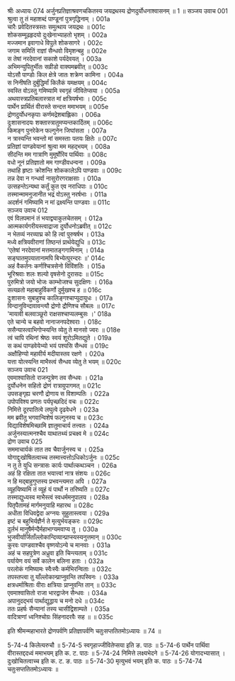 श्रीः
अध्यायः 074
अर्जुनप्रतिज्ञाश्रवणचकितस्य जयद्रथस्य द्रोणदुर्योधनाश्वासनम् ॥ 1 ॥
सञ्जय उवाच 	001  
श्रुत्वा तु तं महाशब्दं पाण्डूनां पुत्रगृद्धिनाम् ।	001a  
चारैः प्रवेदितस्त्रस्तः समुत्थाय जयद्रथः ॥	001c  
शोकसम्मूढहृदयो दुःखेनाभ्याहतो भृशम् ।	002a  
मज्जमान इवागाधे विपुले शोकसागरे ।	002c  
जगाम समितिं राज्ञां सैन्धवो विमृशन्बहु ॥	002e  
स तेषां नरदेवानां सकाशे पर्यदेवयत् ।	003a  
अभिमन्युपितुर्भीतः सव्रीडो वाक्यमब्रवीत् ॥	003c  
योऽसौ पाण्डोः किल क्षेत्रे जातः शक्रेण कामिना ।	004a  
स निनीषति दुर्बुद्धिर्मां किलैकं यमक्षयम् ॥	004c  
स्वस्ति वोऽस्तु गमिष्यामि स्वगृहं जीवितेप्सया ।	005a  
अथवास्त्रप्रतिबलास्त्रात मां क्षत्रियर्षभाः ।	005c  
पार्थेन प्रार्थितं वीरास्ते सन्दत्त ममाभयम् ॥	005e  
द्रोणदुर्योधनकृपाः कर्णमद्रेशबाह्लिकाः ।	006a  
दुःशासनादयः शक्तास्त्रातुमप्यन्तकार्दितम् ॥	006c  
किमङ्ग पुनरेकेन फल्गुनेन जिघांसता ।	007a  
न त्रास्यन्ति भवन्तो मां समस्ताः पतयः क्षितेः ॥	007c  
प्रतिज्ञां पाण्डवेयानां श्रुत्वा मम महद्भयम् ।	008a  
सीदन्ति मम गात्राणि मुमूर्षोरिव पार्थिवाः ॥	008c  
वधो नूनं प्रतिज्ञातो मम गाण्डीवधन्वना ।	009a  
तथाहि हृष्टाः क्रोशन्ति शोककालेऽपि पाण्डवाः ॥	009c  
तन्न देवा न गन्धर्वा नासुरोरगराक्षसाः ।	010a  
उत्सहन्तेऽन्यथा कर्तुं कुत एव नराधिपाः ॥	010c  
तस्मान्मामनुजानीत भद्रं वोऽस्तु नरर्षभाः ।	011a  
अदर्शनं गमिष्यामि न मां द्रक्ष्यन्ति पाण्डवाः ॥	011c  
सञ्जय उवाच 	012  
एवं विलपमानं तं भयाद्व्याकुलचेतसम् ।	012a  
आत्मकार्यगरीयस्त्वाद्राजा दुर्योधनोऽब्रवीत् ॥	012c  
न भेतव्यं नरव्याघ्र को हि त्वां पुरुषर्षभ ।	013a  
मध्ये क्षत्रियवीराणां तिष्ठन्तं प्रार्थयेद्युधि ॥	013c  
\'एतेषां नरदेवानां मत्तमातङ्गगामिनाम् ।	014a  
सङ्घातमुपयातानामपि बिभ्येत्पुरन्दरः ॥\'	014c  
अहं वैकर्तनः कर्णश्चित्रसेनो विविंशतिः ।	015a  
भूरिश्रवाः शलः शल्यो वृषसेनो दुरासदः ॥	015c  
पुरुमित्रो जयो भोजः काम्भोजश्च सुदक्षिणः ।	016a  
सत्यव्रतो महाबाहुर्विकर्णो दुर्मुखश्च ह ॥	016c  
दुःशासनः सुबाहुश्च कालिङ्गश्चाप्युदायुधः ।	017a  
विन्दानुविन्दावावन्त्यौ द्रोणो द्रौणिश्च सौबलः ॥	017c  
\'मायावी बलवाञ्छूरो राक्षसश्चाप्यलम्बुसः ।\'	018a  
एते चान्ये च बहवो नानाजनपदेश्वराः ।	018c  
ससैन्यास्त्वाभिगोप्स्यन्ति व्येतु ते मानसो ज्वरः ॥	018e  
त्वं चापि रथिनां श्रेष्ठः स्वयं शूरोऽमितद्युते ।	019a  
स कथं पाण्डवेयेभ्यो भयं पश्यसि सैन्धव ॥	019c  
अक्षौहिण्यो महावीर्य मदीयास्तव रक्षणे ।	020a  
यत्ता योत्स्यन्ति माभैस्त्वं सैन्धव व्येतु ते भयम् ॥	020c  
सञ्जय उवाच 	021  
एवमाश्वासितो राजन्पुत्रेण तव सैन्धवः ।	021a  
दुर्योधनेन सहितो द्रोणं रात्रावुपागमत् ॥	021c  
उपसङ्गृह्य चरणौ द्रोणाय स विशाम्पतिः ।	022a  
उपोपविश्य प्रणतः पर्यपृच्छदिदं वचः ॥	022c  
निमित्ते दूरपातित्वे लघुत्वे दृढवेधने ।	023a  
मम ब्रवीतु भगवान्विशेषं फल्गुनस्य च ॥	023c  
विद्याविशेषमिच्छामि ज्ञातुमाचार्य तत्त्वतः ।	024a  
अर्जुनस्यात्मनश्चैव याथातथ्यं प्रचक्ष्व मे ॥	024c  
द्रोण उवाच 	025  
सममाचार्यकं तात तव चैवार्जुनस्य च ।	025a  
योगाद्दुःखोषितत्वाच्च तस्मात्त्वत्तोऽधिकोऽर्जुनः ॥	025c  
न तु ते युधि सन्त्रासः कार्यः पार्थात्कथञ्चन ।	026a  
अहं हि रक्षिता तात भयात्त्वां नात्र संशयः ॥	026c  
न हि मद्बाहुगुप्तस्य प्रभवन्त्यमरा अपि ।	027a  
व्यूहयिष्यामि तं व्यूहं यं पार्थो न तरिष्यति ॥	027c  
तस्माद्युध्यस्व माभैस्त्वं स्वधर्ममनुपालय ।	028a  
पितृपैतामहं मार्गमनुयाहि महारथ ॥	028c  
अधीता विधिवद्वेदा अग्नयः सुहुतास्त्वया ।	029a  
इष्टं च बहुभिर्यज्ञैर्न ते मृत्युर्भयङ्करः ॥	029c  
दुर्लभं मानुषैर्मन्दैर्महाभाग्यमवाप्य तु ।	030a  
भुजवीर्यार्जिताँल्लोकान्दिव्यान्प्राप्स्यस्यनुत्तमान् ॥	030c  
कुरवः पाण्डवाश्चैव वृष्णयोऽन्ये च मानवाः ।	031a  
अहं च सहपुत्रेण अध्रुवा इति चिन्त्यताम् ॥	031c  
पर्यायेण वयं सर्वे कालेन बलिना हताः ।	032a  
परलोकं गमिष्यामः स्वैःस्वैः कर्मभिरन्विताः ॥	032c  
तपस्तप्त्वा तु याँल्लोकान्प्राप्नुवन्ति तपस्विनः ।	033a  
क्षत्रधर्माश्रिताः वीराः क्षत्रियाः प्राप्नुवन्ति तान् ॥	033c  
एवमाश्वासितो राजा भारद्वाजेन सैन्धवः ।	034a  
अपानुदद्भयं पार्थाद्युद्धाय च मनो दधे ॥	034c  
ततः प्रहर्षः सैन्यानां तस्य चासीद्विशाम्पते ।	035a  
वादित्राणां ध्वनिश्चोग्रः सिंहनादरवैः सह ॥ ॥	035c  

इति श्रीमन्महाभारते द्रोणपर्वणि प्रतिज्ञापर्वणि चतुःसप्ततितमोऽध्यायः ॥ 74 ॥

5-74-4 किलेत्यरुचौ ॥ 5-74-5 स्वगृहाज्जीवितेप्सया इति ङ. पाठः ॥ 5-74-6 पार्थेन पार्थिवा वीरास्तद्ददध्वं ममाभयम् इति क. ट. पाठः ॥ 5-74-24 निमित्ते लक्ष्यभेदने ॥ 5-74-26 योगादभ्यासात् । दुःखोचितत्वाच्च इति क. ट. ङ. पाठः ॥ 5-74-30 मृत्युभवं भयम् इति क. पाठः ॥ 5-74-74 चतुःसप्ततितमोऽध्यायः ॥
